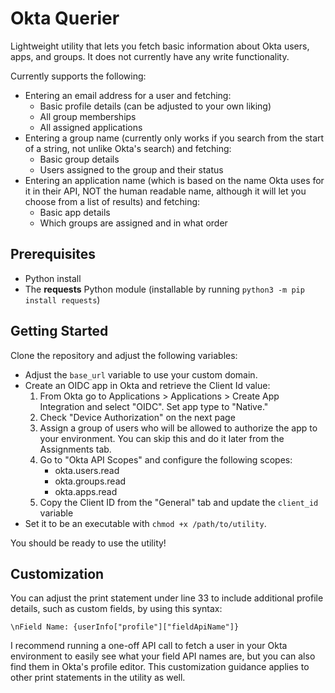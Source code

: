 # Okta Querier
Lightweight utility that lets you fetch basic information about Okta users, apps, and groups. It does not currently have any write functionality.

Currently supports the following: 

- Entering an email address for a user and fetching:
    - Basic profile details (can be adjusted to your own liking)
    - All group memberships
    - All assigned applications
- Entering a group name (currently only works if you search from the start of a string, not unlike Okta's search) and fetching:
    - Basic group details
    - Users assigned to the group and their status
- Entering an application name (which is based on the name Okta uses for it in their API, NOT the human readable name, although it will let you choose from a list of results) and fetching:
    - Basic app details
    - Which groups are assigned and in what order

## Prerequisites
- Python install
- The **requests** Python module (installable by running `python3 -m pip install requests`)

## Getting Started
Clone the repository and adjust the following variables:

- Adjust the `base_url` variable to use your custom domain.
- Create an OIDC app in Okta and retrieve the Client Id value:
    1. From Okta go to Applications > Applications > Create App Integration and select "OIDC". Set app type to "Native."
    2. Check "Device Authorization" on the next page
    3. Assign a group of users who will be allowed to authorize the app to your environment. You can skip this and do it later from the Assignments tab.
    4. Go to "Okta API Scopes" and configure the following scopes:
        - okta.users.read
        - okta.groups.read
        - okta.apps.read
    5. Copy the Client ID from the "General" tab and update the `client_id` variable
- Set it to be an executable with `chmod +x /path/to/utility`.

You should be ready to use the utility!

## Customization

You can adjust the print statement under line 33 to include additional profile details, such as custom fields, by using this syntax:

`\nField Name: {userInfo["profile"]["fieldApiName"]}`

I recommend running a one-off API call to fetch a user in your Okta environment to easily see what your field API names are, but you can also find them in Okta's profile editor. This customization guidance applies to other print statements in the utility as well.